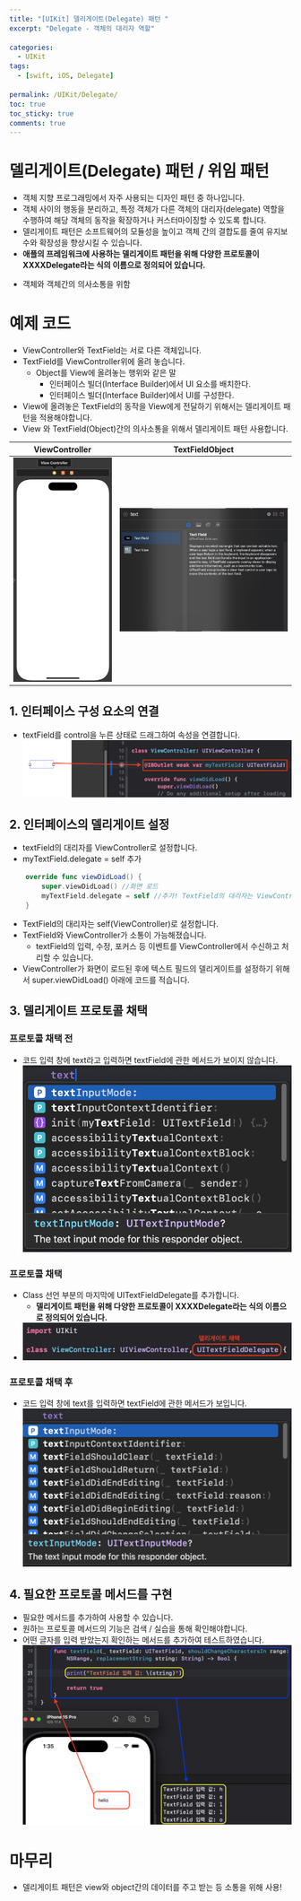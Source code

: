 ```yaml
---
title: "[UIKit] 델리게이트(Delegate) 패턴 "
excerpt: "Delegate - 객체의 대리자 역할"
  
categories:
  - UIKit
tags:
  - [swift, iOS, Delegate]

permalink: /UIKit/Delegate/ 
toc: true         
toc_sticky: true   
comments: true      
---
```


# 델리게이트(Delegate) 패턴 / 위임 패턴 
- 객체 지향 프로그래밍에서 자주 사용되는 디자인 패턴 중 하나입니다.
- 객체 사이의 행동을 분리하고, 특정 객체가 다른 객체의 대리자(delegate) 역할을 수행하여 해당 객체의 동작을 확장하거나 커스터마이징할 수 있도록 합니다.
- 델리게이트 패턴은 소프트웨어의 모듈성을 높이고 객체 간의 결합도를 줄여 유지보수와 확장성을 향상시킬 수 있습니다.
- **애플의 프레임워크에 사용하는 델리게이트 패턴을 위해 다양한 프로토콜이 XXXXDelegate라는 식의 이름으로 정의되어 있습니다.**

* 객체와 객체간의 의사소통을 위함

# 예제 코드 
- ViewController와 TextField는 서로 다른 객체입니다. 
- TextField를 ViewController위에 올려 놓습니다. 
    - Object를 View에 올려놓는 행위와 같은 말
        - 인터페이스 빌더(Interface Builder)에서 UI 요소를 배치한다.
        - 인터페이스 빌더(Interface Builder)에서 UI를 구성한다.
- View에 올려놓은 TextField의 동작을 View에게 전달하기 위해서는 델리게이트 패턴을 적용해야합니다.
- View 와 TextField(Object)간의 의사소통을 위해서 델리게이트 패턴 사용합니다.  

|ViewController|TextFieldObject|
|:---:|:---:|
|![](/assets/images/categories/uikit/2024-03-20-DelegateViewController.png)|![](/assets/images/categories/uikit/2024-03-20-DelegateTextFieldObject.png)|

## 1. 인터페이스 구성 요소의 연결 
- textField를 control을 누른 상태로 드래그하여 속성을 연결합니다. 
![](/assets/images/categories/uikit/2024-03-20-Delegate1.png)

## 2. 인터페이스의 델리게이트 설정 
- textField의 대리자를 ViewController로 설정합니다. 
- myTextField.delegate = self 추가 
```swift 
    override func viewDidLoad() {
        super.viewDidLoad() //화면 로드
        myTextField.delegate = self //추가! TextField의 대리자는 ViewController
    }
```
- TextField의 대리자는 self(ViewController)로 설정합니다. 
- TextField와 ViewController가 소통이 가능해졌습니다. 
    - textField의 입력, 수정, 포커스 등 이벤트를 ViewController에서 수신하고 처리할 수 있습니다. 
- ViewController가 화면이 로드된 후에 텍스트 필드의 델리게이트를 설정하기 위해서 super.viewDidLoad() 아래에 코드를 적습니다. 

## 3. 델리게이트 프로토콜 채택
### 프로토콜 채택 전  
- 코드 입력 창에 text라고 입력하면 textField에 관한 메서드가 보이지 않습니다. 
![](/assets/images/categories/uikit/2024-03-20-Delegate2.png)

### 프로토콜 채택 
- Class 선언 부분의 마지막에 UITextFieldDelegate를 추가합니다.  
    - **델리게이트 패턴을 위해 다양한 프로토콜이 XXXXDelegate라는 식의 이름으로 정의되어 있습니다.**
- ![](/assets/images/categories/uikit/2024-03-20-Delegate4.png)

### 프로토콜 채택 후 
- 코드 입력 창에 text를 입력하면 textField에 관한 메서드가 보입니다.  
![](/assets/images/categories/uikit/2024-03-20-Delegate3.png)

## 4. 필요한 프로토콜 메서드를 구현 
- 필요한 메서드를 추가하여 사용할 수 있습니다.  
- 원하는 프로토콜 메서드의 기능은 검색 / 실습을 통해 확인해야합니다. 
- 어떤 글자를 입력 받았는지 확인하는 메서드를 추가하여 테스트하였습니다. 
![](/assets/images/categories/uikit/2024-03-20-Delegate5.png)

# 마무리 
- 델리게이트 패턴은 view와 object간의 데이터를 주고 받는 등 소통을 위해 사용!